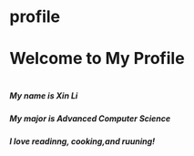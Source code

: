 # profile

<h1>Welcome to My Profile<h1>
<h5>My name is Xin Li<h5>
<h5>My major is Advanced Computer Science<h5> 
  
  I love readinng, cooking,and ruuning!
